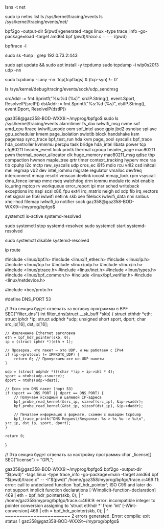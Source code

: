 lsns -t net


sudo ip netns list
ls /sys/kernel/tracing/events
ls /sys/kernel/tracing/events/net/




bpf2go -output-dir $(pwd)/generated -tags linux -type trace_info -go-package=load -target amd64 bpf $(pwd)/trace.c -- -I$(pwd)

bpftrace -l

sudo ss -tunp | grep 192.0.73.2:443


sudo apt update && sudo apt install -y tcpdump
sudo tcpdump -i wlp0s20f3 udp -nn

sudo tcpdump -i any -nn 'tcp[tcpflags] & (tcp-syn) != 0'

ls /sys/kernel/debug/tracing/events/sock/udp_sendmsg


srcAddr := fmt.Sprintf("%s:%d (%s)", srcIP.String(), event.Sport, ResolveIP(srcIP))
dstAddr := fmt.Sprintf("%s:%d (%s)", dstIP.String(), event.Dport, ResolveIP(dstIP))


gaz358@gaz358-BOD-WXX9:~/myprog/bpfgo$ sudo ls /sys/kernel/tracing/events
alarmtimer        fs_dax          iwlwifi_msg    nvme            sof
amd_cpu           ftrace          iwlwifi_ucode  oom             sof_intel
asoc              gpio            jbd2           osnoise         spi
avc               gpu_scheduler   kmem           page_isolation  swiotlb
block             handshake       ksm            pagemap         sync_trace
bpf_test_run      hda             kvm            page_pool       syscalls
bpf_trace         hda_controller  kvmmmu         percpu          task
bridge            hda_intel       libata         power           tcp
cfg80211          header_event    lock           printk          thermal
cgroup            header_page     mac80211       pwm             thermal_power_allocator
clk               huge_memory     mac80211_msg   qdisc           thp
compaction        hwmon           maple_tree     qrtr            timer
context_tracking  hyperv          mce            ras             tlb
cpuhp             i2c             mctp           raw_syscalls    udp
cros_ec           i915            mdio           rcu             v4l2
csd               initcall        mei            regmap          vb2
dev               intel_iommu     migrate        regulator       vmalloc
devfreq           interconnect    mmap           resctrl         vmscan
devlink           iocost          mmap_lock      rpm             vsyscall
dma_fence         iomap           mmc            rseq            watchdog
drm               iommu           module         rtc             wbt
enable            io_uring        mptcp          rv              workqueue
error_report      ipi             msr            sched           writeback
exceptions        irq             napi           scsi            x86_fpu
ext4              irq_matrix      neigh          sd              xdp
fib               irq_vectors     net            signal          xe
fib6              iwlwifi         netlink        skb             xen
filelock          iwlwifi_data    nmi            smbus           xhci-hcd
filemap           iwlwifi_io      notifier       sock
gaz358@gaz358-BOD-WXX9:~/myprog/bpfgo$ 


systemctl is-active systemd-resolved

sudo systemctl stop systemd-resolved
sudo systemctl start systemd-resolved

sudo systemctl disable systemd-resolved

ip route

#include <linux/bpf.h>
#include <linux/if_ether.h>
#include <linux/ip.h>
#include <linux/tcp.h>
#include <linux/udp.h>
#include <linux/in.h>
#include <linux/ptrace.h>
#include <linux/inet.h>
#include <linux/types.h>
#include <linux/bpf_common.h>
#include <linux/bpf_verifier.h>
#include <linux/netdevice.h>

#include <bcc/proto.h>

#define DNS_PORT 53

// Эта секция будет отвечать за вставку программы в BPF
SEC("filter_dns")
int filter_dns(struct __sk_buff *skb) {
    struct ethhdr *eth;
    struct iphdr *ip;
    struct udphdr *udp;
    unsigned short sport, dport;
    char src_ip[16], dst_ip[16];

    // Извлечение Ethernet заголовка
    eth = bpf_hdr_pointer(skb, 0);
    ip = (struct iphdr *)(eth + 1);
    
    // Проверка, что пакет — это UDP, и мы работаем с IPv4
    if (ip->protocol != IPPROTO_UDP) {
        return 0; // Пропускаем все не-UDP пакеты
    }

    udp = (struct udphdr *)((char *)ip + ip->ihl * 4);
    sport = ntohs(udp->source);
    dport = ntohs(udp->dest);

    // Если это DNS пакет (порт 53)
    if (sport == DNS_PORT || dport == DNS_PORT) {
        // Получаем исходный и целевой IP-адреса
        bpf_probe_read_kernel(&src_ip, sizeof(src_ip), &ip->saddr);
        bpf_probe_read_kernel(&dst_ip, sizeof(dst_ip), &ip->daddr);

        // Печатаем информацию в формате, схожем с выводом tcpdump
        bpf_trace_printk("DNS Request/Response: %s > %s %u -> %u\n", src_ip, dst_ip, sport, dport);
    }

    return 0;
}

// Эта секция будет отвечать за настройку программы
char _license[] SEC("license") = "GPL";

gaz358@gaz358-BOD-WXX9:~/myprog/bpfgo$ bpf2go -output-dir "$(pwd)" -tags linux -type trace_info -go-package=main -target amd64 bpf "$(pwd)/trace.c" -- -I"$(pwd)"
/home/gaz358/myprog/bpfgo/trace.c:469:11: error: call to undeclared function 'bpf_hdr_pointer'; ISO C99 and later do not support implicit function declarations [-Wimplicit-function-declaration]
  469 |     eth = bpf_hdr_pointer(skb, 0);
      |           ^
/home/gaz358/myprog/bpfgo/trace.c:469:9: error: incompatible integer to pointer conversion assigning to 'struct ethhdr *' from 'int' [-Wint-conversion]
  469 |     eth = bpf_hdr_pointer(skb, 0);
      |         ^ ~~~~~~~~~~~~~~~~~~~~~~~
2 errors generated.
Error: compile: exit status 1
gaz358@gaz358-BOD-WXX9:~/myprog/bpfgo$ 



